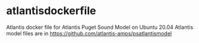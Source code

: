 # atlantisdockerfile
Atlantis docker file for Atlantis Puget Sound Model on Ubuntu 20.04
Atlantis model files are in https://github.com/atlantis-amps/psatlantismodel
